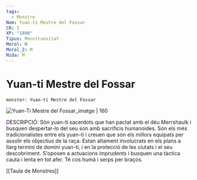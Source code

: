 ```yaml
---
tags:
  - Monstre
Nom: Yuan-ti Mestre del Fossar
CR: 5
XP: "1800"
Tipus: Monstruositat
Moral: N
Moral_2: M
Mida: M
---
```

# Yuan-ti Mestre del Fossar

```statblock
monster: Yuan-ti Mestre del Fossar
```

![Yuan-Ti Mestre del Fossar_imatge | 160](https://static.wikia.nocookie.net/forgottenrealms/images/4/49/Yuan-ti_pit_master-5e.jpg/revision/latest?cb&#x3D;20161222191337)

DESCRIPCIÓ: 
Són yuan-ti sacerdots que han pactat amb el déu Merrshaulk i busquen despertar-lo del seu son amb sacrificis humanoides. Són els més tradicionalistes entre els yuan-ti i creuen que són els millors equipats per assolir els objectius de la raça. Estan altament involucrats en els plans a llarg termini de domini yuan-ti, i en la protecció de les ciutats i el seu descobriment. S'oposen a actuacions imprudents  i busquen una tàctica cauta i lenta en tot afer. Té cos humà i serps per braços.

[[Taula de Monstres]]